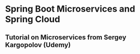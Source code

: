 # Spring Boot Microservices and Spring Cloud

## Tutorial on Microservices from Sergey Kargopolov (Udemy)

